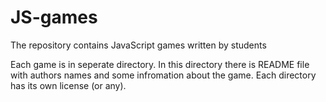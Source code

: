 # JS-games
The repository contains JavaScript games written by students

Each game is in seperate directory.
In this directory there is README file with authors names and some infromation about the game.
Each directory has its own license (or any).
